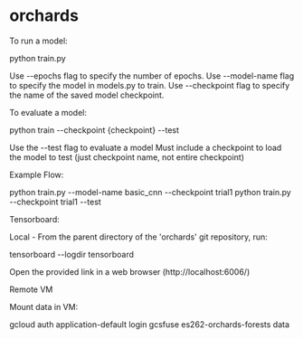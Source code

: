 # orchards

To run a model:

python train.py

Use --epochs flag to specify the number of epochs.
Use --model-name flag to specify the model in models.py to train.
Use --checkpoint flag to specify the name of the saved model checkpoint.

To evaluate a model:

python train --checkpoint {checkpoint} --test

Use the --test flag to evaluate a model
Must include a checkpoint to load the model to test (just checkpoint name, not entire checkpoint)

Example Flow:

python train.py --model-name basic_cnn --checkpoint trial1
python train.py --checkpoint trial1 --test

Tensorboard:

Local - From the parent directory of the 'orchards' git repository, run:

tensorboard --logdir tensorboard

Open the provided link in a web browser (http://localhost:6006/)

Remote VM

Mount data in VM:

gcloud auth application-default login
gcsfuse es262-orchards-forests data
